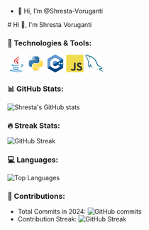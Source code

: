 - 👋 Hi, I’m @Shresta-Voruganti


<!---
Shresta-Voruganti/Shresta-Voruganti is a ✨ special ✨ repository because its `README.md` (this file) appears on your GitHub profile.
You can click the Preview link to take a look at your changes.
---># Hi 👋, I'm Shresta Voruganti

<!---
- 🌱 I’m currently pursuing **BTech in Computer Science**
- 💻 Practicing **LeetCode challenges** and solving **algorithmic problems**
- 📧 How to reach me: [vshrestav@gmail.com](mailto:vshrestav@gmail.com)
- 🌍 From: **Hyderabad, Telangana, India**
--->

### 🔧 Technologies & Tools:
<p align="left">
  <img src="https://raw.githubusercontent.com/devicons/devicon/master/icons/java/java-original.svg" alt="java" width="40" height="40"/> 
  <img src="https://raw.githubusercontent.com/devicons/devicon/master/icons/python/python-original.svg" alt="python" width="40" height="40"/> 
  <img src="https://raw.githubusercontent.com/devicons/devicon/master/icons/cplusplus/cplusplus-original.svg" alt="cpp" width="40" height="40"/>
  <img src="https://raw.githubusercontent.com/devicons/devicon/master/icons/javascript/javascript-original.svg" alt="javascript" width="40" height="40"/> 
  <img src="https://raw.githubusercontent.com/devicons/devicon/master/icons/mysql/mysql-original.svg" alt="mysql" width="40" height="40"/>

  <!-- Add more icons as needed -->
</p>

### 📊 GitHub Stats:
![Shresta's GitHub stats](https://github-readme-stats.vercel.app/api?username=shrestaV&show_icons=true&theme=radical)

### 🔥 Streak Stats:
![GitHub Streak](https://github-readme-streak-stats.herokuapp.com/?user=shrestaV&theme=radical)

### 💻 Languages:
![Top Languages](https://github-readme-stats.vercel.app/api/top-langs/?username=shrestaV&layout=compact&theme=radical)

### 🚀 Contributions:
- Total Commits in 2024: ![GitHub commits](https://badgen.net/github/commits/shrestaV)
- Contribution Streak: ![GitHub Streak](https://github-readme-streak-stats.herokuapp.com/?user=shrestaV)

